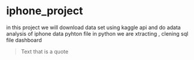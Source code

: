 # iphone_project
in this project we will download data set using kaggle api and do adata analysis of iphone data
pyhton file
in python we are xtracting , clening 
sql file
dashboard

> Text that is a quote
> 
